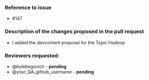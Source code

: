 ### Reference to issue
- #147

### Description of the changes proposed in the pull request
- I added the devcontent proposal for the Topic Hadoop

### Reviewers requested:
- @kylebegovich  - **pending**
- @your_QA_github_username - **pending**
